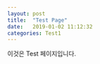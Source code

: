 ```yaml
---
layout: post
title:  "Test Page"
date:   2019-01-02 11:12:32
categories: Test1
---
```



이것은 Test 페이지입니다.